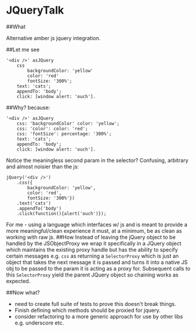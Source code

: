 # JQueryTalk

##What

Alternative amber js jquery integration. 

##Let me see
```
'<div />' asJQuery 
	css 
		backgroundColor: 'yellow' 
		color: 'red' 
		fontSize: '300%'; 
	text: 'cats';
	appendTo: 'body';
	click: [window alert: 'ouch'].
```
##Why? because:
```
'<div />' asJQuery 
	css: 'backgroundColor' color: 'yellow';
	css: 'color': color: 'red';
	css: 'fontSize': percentage: '300%'; 
	text: 'cats';
	appendTo: 'body';
	click: [window alert: 'ouch'].
```	
Notice the meaningless second param in the selector? Confusing, arbitrary and almost noisier than the js:

```
jQuery('<div />')
	.css({
		backgroundColor: 'yellow', 
		color: 'red',
		fontSize: '300%'})
	.text('cats')
	.appendTo('body')
	.click(function(){alert('ouch')});
```
For me - using a language which interfaces w/ js and is meant to provide a more meaningful/clean experience it must, at a minimum, be as clean as working with raw js. 
##How
Instead of leaving the jQuery object to be handled by the JSObjectProxy we wrap it specifically in a JQuery object which maintains the existing proxy handle but has the ability to specify certain messages e.g. ```css``` as returning a ```SelectorProxy``` which is just an object that takes the next message it is passed and turns it into a native JS obj to be passed to the param it is acting as a proxy for. Subsequent calls to this ```SelectorProxy``` yield the parent JQuery object so chaining works as expected. 

##Now what?
* need to create full suite of tests to prove this doesn't break things. 
* Finish defining which methods should be proxied for jquery.
* consider refactoring to a more generic approach for use by other libs e.g. underscore etc. 